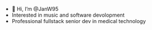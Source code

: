 - 👋 Hi, I’m @JanW95
- Interested in music and software devolopment
- Professional fullstack senior dev in medical technology

<!---
JanW95/JanW95 is a ✨ special ✨ repository because its `README.md` (this file) appears on your GitHub profile.
You can click the Preview link to take a look at your changes.
--->
